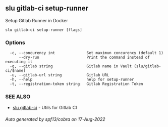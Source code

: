 ## slu gitlab-ci setup-runner

Setup Gitlab Runner in Docker

```
slu gitlab-ci setup-runner [flags]
```

### Options

```
  -c, --concurency int              Set maximun concurency (default 1)
      --dry-run                     Print the command instead of executing it
  -g, --gitlab string               Gitlab name in Vault (slu/gitlab-ci/$name)
  -u, --gitlab-url string           Gitlab URL
  -h, --help                        help for setup-runner
  -t, --registration-token string   Gitlab Registration Token
```

### SEE ALSO

* [slu gitlab-ci](slu_gitlab-ci.md)	 - Utils for Gitlab CI

###### Auto generated by spf13/cobra on 17-Aug-2022
